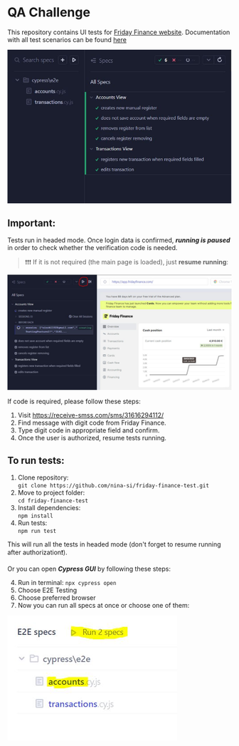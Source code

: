 # QA Challenge

This repository contains UI tests for [Friday Finance website](https://www.fridayfinance.com/).
Documentation with all test scenarios can be found [here](https://cottony-bosworth-fff.notion.site/Friday-Finance-QA-Challenge-Nina-Sitaeva-1bf52e73bee14a8f9f20115acf426db4)

![test results](./cypress/downloads/tests-result.JPG)

## Important:

Tests run in headed mode. Once login data is confirmed, _**running is paused**_ in order to check whether the verification code is needed.

> ❗❗❗ If it is not required (the main page is loaded), just **resume running**:

![resume running](./cypress/downloads/resume-tests.JPG)

If code is required, please follow these steps:

1. Visit https://receive-smss.com/sms/31616294112/
2. Find message with digit code from Friday Finance.
3. Type digit code in appropriate field and confirm.
4. Once the user is authorized, resume tests running.

## To run tests:

1. Clone repository:  
   `git clone https://github.com/nina-si/friday-finance-test.git`
2. Move to project folder:  
   `cd friday-finance-test`
3. Install dependencies:  
   `npm install`
4. Run tests:  
   `npm run test`

This will run all the tests in headed mode (don't forget to resume running after authorization❗).

Or you can open _**Cypress GUI**_ by following these steps:

4. Run in terminal:
   `npx cypress open`
5. Choose E2E Testing
6. Choose preferred browser
7. Now you can run all specs at once or choose one of them:

![choose specs](./cypress/downloads/e2estart.JPG)
